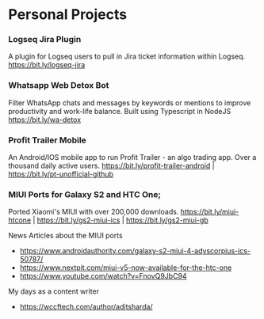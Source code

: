# Personal Projects

### Logseq Jira Plugin
A plugin for Logseq users to pull in Jira ticket information within Logseq. 
https://bit.ly/logseq-jira

### Whatsapp Web Detox Bot 
Filter WhatsApp chats and messages by keywords or mentions to improve productivity and work-life balance.
Built using Typescript in NodeJS
https://bit.ly/wa-detox

### Profit Trailer Mobile
An Android/IOS mobile app to run Profit Trailer - an algo trading app. 
Over a thousand daily active users.
https://bit.ly/profit-trailer-android | https://bit.ly/pt-unofficial-github

### MIUI Ports for Galaxy S2 and HTC One;
Ported Xiaomi's MIUI with over 200,000 downloads.
https://bit.ly/miui-htcone | https://bit.ly/gs2-miui-ics | https://bit.ly/gs2-miui-gb

News Articles about the MIUI ports
- https://www.androidauthority.com/galaxy-s2-miui-4-adyscorpius-ics-50787/
- https://www.nextpit.com/miui-v5-now-available-for-the-htc-one
- https://www.youtube.com/watch?v=FnovQ9JbC94

My days as a content writer
- https://wccftech.com/author/aditsharda/

